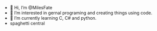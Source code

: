 - 👋 Hi, I’m @MilesFate
- 👀 I’m interested in gernal programing and creating things using code.
- 🌱 I’m currently learning C, C# and python.
- spaghetti central

<!---
MilesFate/MilesFate is a ✨ special ✨ repository because its `README.md` (this file) appears on your GitHub profile.
You can click the Preview link to take a look at your changes.
--->
